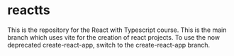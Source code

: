 # reactts

This is the repository for the React with Typescript course. This is the 
main branch which uses vite for the creation of react projects. To use the
now deprecated create-react-app, switch to the create-react-app branch.
